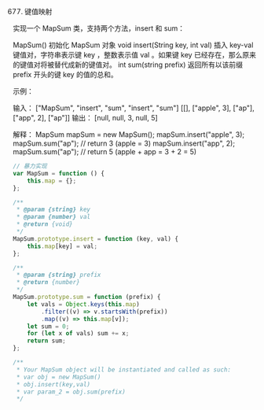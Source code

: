 677. 键值映射

实现一个 MapSum 类，支持两个方法，insert 和 sum：

MapSum() 初始化 MapSum 对象
void insert(String key, int val) 插入 key-val 键值对，字符串表示键 key ，整数表示值 val 。如果键 key 已经存在，那么原来的键值对将被替代成新的键值对。
int sum(string prefix) 返回所有以该前缀 prefix 开头的键 key 的值的总和。

示例：

输入：
["MapSum", "insert", "sum", "insert", "sum"]
[[], ["apple", 3], ["ap"], ["app", 2], ["ap"]]
输出：
[null, null, 3, null, 5]

解释：
MapSum mapSum = new MapSum();
mapSum.insert("apple", 3);  
mapSum.sum("ap"); // return 3 (apple = 3)
mapSum.insert("app", 2);  
mapSum.sum("ap"); // return 5 (apple + app = 3 + 2 = 5)

```js
// 暴力实现
var MapSum = function () {
    this.map = {};
};

/**
 * @param {string} key
 * @param {number} val
 * @return {void}
 */
MapSum.prototype.insert = function (key, val) {
    this.map[key] = val;
};

/**
 * @param {string} prefix
 * @return {number}
 */
MapSum.prototype.sum = function (prefix) {
    let vals = Object.keys(this.map)
        .filter((v) => v.startsWith(prefix))
        .map((v) => this.map[v]);
    let sum = 0;
    for (let x of vals) sum += x;
    return sum;
};

/**
 * Your MapSum object will be instantiated and called as such:
 * var obj = new MapSum()
 * obj.insert(key,val)
 * var param_2 = obj.sum(prefix)
 */
```
